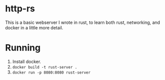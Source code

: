 # http-rs

This is a basic webserver I wrote in rust, to learn both rust, networking, and docker in a little more detail.

# Running

1. Install docker.
2. `docker build -t rust-server .`
3. `docker run -p 8080:8080 rust-server`
